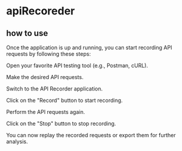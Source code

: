 # apiRecoreder
## how to use
Once the application is up and running, you can start recording API requests by following these steps:

Open your favorite API testing tool (e.g., Postman, cURL).

Make the desired API requests.

Switch to the API Recorder application.

Click on the "Record" button to start recording.

Perform the API requests again.

Click on the "Stop" button to stop recording.

You can now replay the recorded requests or export them for further analysis.
